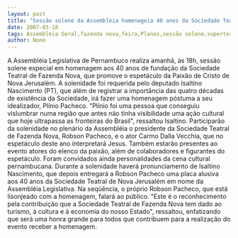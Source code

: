 ```yaml
---
layout: post
title: "Sessão solene da Assembléia homenageia 40 anos da Sociedade Teatral de Fazenda Nova na terça-feira"
date: 2007-03-18
tags: Assembleia Geral,fazenda nova,feira,Planos,sessão solene,superterça
author: None
---
```


A Assembléia Legislativa de Pernambuco realiza amanhã, às 18h, sessão solene especial em homenagem aos 40 anos de fundação da Sociedade Teatral de Fazenda Nova, que promove o espetáculo da Paixão de Cristo de Nova Jerusalém. 
A solenidade foi requerida pelo deputado Isaltino Nascimento (PT), que além de registrar a importância das quatro décadas de existência da Sociedade, irá fazer uma homenagem póstuma a seu idealizador, Plínio Pacheco. 
\"Plínio foi uma pessoa que conseguiu vislumbrar numa região que antes não tinha visibilidade uma ação cultural que hoje ultrapassa as fronteiras do Brasil\", ressaltou Isaltino. 
Participarão da solenidade no plenário da Assembléia o presidente da Sociedade Teatral de Fazenda Nova, Robson Pacheco, e o ator Carmo Dalla Vecchia, que no espetáculo deste ano interpretará Jesus. 
Também estarão presentes ao evento atores do elenco da paixão, além de colaboradores e figurantes do espetáculo. Foram convidados ainda personalidades da cena cultural pernambucana. 
Durante a solenidade haverá pronunciamento de Isaltino Nascimento, que depois entregará a Robson Pacheco uma placa alusiva aos 40 anos da Sociedade Teatral de Nova Jerusalém em nome da Assembléia Legislativa. 
Na seqüência, o próprio Robson Pacheco, que está lisonjeado com a homenagem, falará ao público. 
\"Este é o reconhecimento pela contribuição que a Sociedade Teatral de Fazenda Nova tem dado ao turismo, à cultura e à economia do nosso Estado\", ressaltou, enfatizando que será uma honra grande para todos que contribuem para a realização do evento receber a homenagem. 